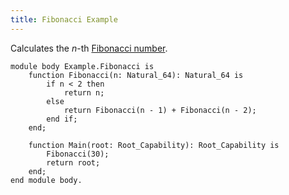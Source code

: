 ```yaml
---
title: Fibonacci Example
---
```


Calculates the _n_-th [Fibonacci number][fib].

```
module body Example.Fibonacci is
    function Fibonacci(n: Natural_64): Natural_64 is
        if n < 2 then
            return n;
        else
            return Fibonacci(n - 1) + Fibonacci(n - 2);
        end if;
    end;

    function Main(root: Root_Capability): Root_Capability is
        Fibonacci(30);
        return root;
    end;
end module body.
```

[fib]: https://en.wikipedia.org/wiki/Fibonacci_number
